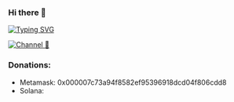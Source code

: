 ### Hi there 👋

[![Typing SVG](https://readme-typing-svg.herokuapp.com?color=%2336BCF7&lines=Subs+to+Web3+Enjoyer+Club)](https://git.io/typing-svg)

[![Channel 🥰](https://img.shields.io/badge/Web3_Enjoyer_|_Subscribe_🥰-0A66C2?style=for-the-badge&logo=telegram&logoColor=white)](https://t.me/web3_enjoyer_club) 


### Donations: 
  - Metamask: 0x000007c73a94f8582ef95396918dcd04f806cdd8
  - Solana:

<!--
**MsLolita/mslolita** is a ✨ _special_ ✨ repository because its `README.md` (this file) appears on your GitHub profile.

Here are some ideas to get you started:

- 🔭 I’m currently working on ...
- 🌱 I’m currently learning ...
- 👯 I’m looking to collaborate on ...
- 🤔 I’m looking for help with ...
- 💬 Ask me about ...
- 📫 How to reach me: ...
- 😄 Pronouns: ...
- ⚡ Fun fact: ...
-->
